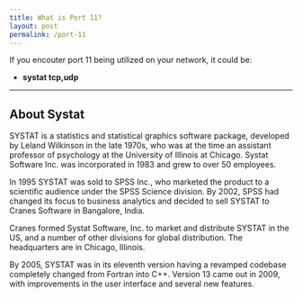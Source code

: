 ```yaml
---
title: What is Port 11?
layout: post
permalink: /port-11
---
```


If you encouter port 11 being utilized on your network, it could be:
- **systat tcp,udp**

---

## About Systat



SYSTAT is a statistics and statistical graphics software package, developed by Leland Wilkinson in the late 1970s, who was at the time an assistant professor of psychology at the University of Illinois at Chicago.  Systat Software Inc. was incorporated in 1983 and grew to over 50 employees.


In 1995 SYSTAT was sold to SPSS Inc., who marketed the product to a scientific audience under the SPSS Science division.  By 2002, SPSS had changed its focus to business analytics and decided to sell SYSTAT to Cranes Software in Bangalore, India.

Cranes formed Systat Software, Inc. to market and distribute SYSTAT in the US, and a number of other divisions for global distribution. The headquarters are in Chicago, Illinois.


By 2005, SYSTAT was in its eleventh version having a revamped codebase completely changed from Fortran into C++. Version 13 came out in 2009, with improvements in the user interface and several new features.
